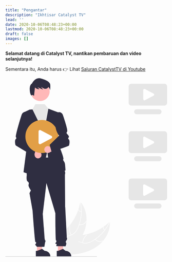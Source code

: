 ```yaml
---
title: "Pengantar"
description: "Ikhtisar Catalyst TV"
lead: ''
date: 2020-10-06T08:48:23+00:00
lastmod: 2020-10-06T08:48:23+00:00
draft: false
images: []
---
```


**Selamat datang di Catalyst TV, nantikan pembaruan dan video selanjutnya!**

Sementara itu, Anda harus :point_right: Lihat [Saluran CatalystTV di Youtube](https://www.youtube.com/channel/UCV2lFD4AtGRT-WIrLoX58lg)

<svg data-name="Layer 1" xmlns="http://www.w3.org/2000/svg" width="525.56304" height="580.29729" viewbox="0 0 525.56304 580.29729" xmlns:xlink="http://www.w3.org/1999/xlink"><path d="M628.77094,710.50833c29.14785-17.88633,50.88392-50.8707,47.5438-84.905a157.56429,157.56429,0,0,1-98.48368,44.76113c-14.30478,1.03973-30.32341.7067-40.73021,10.57628-6.47548,6.141-9.40464,15.29421-9.78484,24.21012-.38,8.91635,1.52458,17.75413,3.41845,26.47533l-.58211,2.15045C564.34891,733.44271,599.6231,728.39466,628.77094,710.50833Z" transform="translate(-337.21848 -159.85135)" fill="#f0f0f0"></path><path d="M675.59766,625.5765a134.67508,134.67508,0,0,1-55.14489,61.84535,57.99558,57.99558,0,0,1-16.80423,6.91438,33.26319,33.26319,0,0,1-17.46867-1.14658c-5.27267-1.69909-10.46929-4.04768-16.06317-4.43548a20.3671,20.3671,0,0,0-15.54811,5.975c-5.17566,4.94033-8.26751,11.44573-11.07,17.91254-3.11163,7.18015-6.22988,14.68739-12.31142,19.90283-.73687.63193.28675,1.73834,1.0225,1.10737,10.58085-9.074,12.12537-24.05153,20.53748-34.68352,3.92525-4.96108,9.36936-8.76929,15.89815-8.75911,5.70914.00891,11.07,2.42621,16.39383,4.19272a35.4943,35.4943,0,0,0,17.03882,1.75751,53.61582,53.61582,0,0,0,17.00808-6.2428,130.65894,130.65894,0,0,0,32.19746-25.11893,137.06342,137.06342,0,0,0,25.756-38.78118c.39025-.88531-1.05411-1.31963-1.44181-.4401Z" transform="translate(-337.21848 -159.85135)" fill="#fff"></path><path d="M628.58846,683.27779a20.20556,20.20556,0,0,0,25.63353,5.24228c.84828-.47.15781-1.81024-.6916-1.33963a18.70991,18.70991,0,0,1-23.83456-4.92516c-.5947-.76613-1.69867.26075-1.10737,1.02251Z" transform="translate(-337.21848 -159.85135)" fill="#fff"></path><path d="M588.73987,694.40327a38.94454,38.94454,0,0,1,13.22139-25.114c.7346-.63451-.28879-1.74111-1.02251-1.10737a40.50826,40.50826,0,0,0-13.70493,26.16138c-.10545.966,1.40117,1.02079,1.506.06Z" transform="translate(-337.21848 -159.85135)" fill="#fff"></path><path d="M660.139,652.75191a11.4373,11.4373,0,0,1-3.98457-10.09473c.11764-.96421-1.38918-1.01794-1.506-.06a12.81648,12.81648,0,0,0,4.38325,11.17725.779.779,0,0,0,1.06494.04243.75744.75744,0,0,0,.04243-1.06494Z" transform="translate(-337.21848 -159.85135)" fill="#fff"></path><path d="M580.30677,560.878c-.09058.6-.18116,1.2-.28307,1.80579a150.62448,150.62448,0,0,1-5.718,23.75477c-.18734.60235-.38626,1.21-.59051,1.80566a158.79028,158.79028,0,0,1-28.70343,50.93037,154.20465,154.20465,0,0,1-16.39955,16.7337c-8.125,7.11734-17.50091,14.18789-22.64866,23.3053a26.45431,26.45431,0,0,0-1.4632,2.929l23.07366,50.75707c.11033.089.20939.18388.32.27348l.8286,2.0687c.322-.24462.65066-.50525.97263-.74987.18737-.14112.36959-.29355.557-.43468.12328-.09766.24637-.19592.3632-.277.04115-.03236.082-.06528.11169-.09239.11682-.08109.21673-.16881.322-.24462q2.7619-2.17767,5.5028-4.40173c.01159-.00527.01159-.00527.018-.02185,13.894-11.33306,26.964-23.92562,37.70719-38.10162.32308-.42661.658-.85793.97055-1.30773a147.14643,147.14643,0,0,0,12.781-20.32882,130.08839,130.08839,0,0,0,5.43607-11.98725A108.1739,108.1739,0,0,0,600.72152,624.26c1.33607-22.57407-4.56232-45.32416-19.27785-62.11057C581.06692,561.72031,580.69512,561.30186,580.30677,560.878Z" transform="translate(-337.21848 -159.85135)" fill="#f0f0f0"></path><path d="M579.71443,561.28494A134.675,134.675,0,0,1,572.9195,643.866a57.99543,57.99543,0,0,1-9.25431,15.63806,33.26323,33.26323,0,0,1-14.63806,9.60187c-5.23291,1.81788-10.79613,3.07139-15.496,6.12965a20.36711,20.36711,0,0,0-8.81693,14.13174c-1.15805,7.06068.29,14.11638,1.94581,20.96706,1.83849,7.60637,3.86861,15.47788,2.1529,23.30363-.20788.9482,1.27556,1.21532,1.48313.26855,2.98505-13.61546-4.79926-26.50411-4.48385-40.05783.14718-6.32441,2.20119-12.64279,7.42019-16.56544,4.5638-3.43018,10.29953-4.72772,15.61387-6.52257a35.49425,35.49425,0,0,0,14.66268-8.85527,53.61569,53.61569,0,0,0,9.8214-15.22457,130.659,130.659,0,0,0,10.58454-39.44115,137.06311,137.06311,0,0,0-2.78424-46.47148c-.22142-.94183-1.63616-.419-1.41618.51668Z" transform="translate(-337.21848 -159.85135)" fill="#fff"></path><path d="M576.92038,635.659a20.20555,20.20555,0,0,0,23.62316-11.24748c.39434-.886-.96389-1.54038-1.35876-.65323a18.70989,18.70989,0,0,1-21.99584,10.41759c-.93611-.25366-1.19931,1.23091-.26856,1.48312Z" transform="translate(-337.21848 -159.85135)" fill="#fff"></path><path d="M551.80182,668.53365a38.94454,38.94454,0,0,1-4.56383-28.01233c.20451-.9489-1.27886-1.21631-1.48313-.26855a40.50821,40.50821,0,0,0,4.80834,29.13971c.49742.8348,1.73334-.02856,1.23862-.85883Z" transform="translate(-337.21848 -159.85135)" fill="#fff"></path><path d="M583.733,592.29019a11.4373,11.4373,0,0,1-9.25919-5.66109c-.48659-.8407-1.722.02361-1.23862.85883a12.81643,12.81643,0,0,0,10.22925,6.28539.779.779,0,0,0,.87584-.60729.75743.75743,0,0,0-.60728-.87584Z" transform="translate(-337.21848 -159.85135)" fill="#fff"></path><polygon points="102.687 565.457 117.324 565.456 124.287 509 102.685 509.001 102.687 565.457" fill="#ffb6b6"></polygon><path d="M436.17229,720.52965l4.11985-.00017,16.08455-6.54121,8.62083,6.54021h.00116a18.37067,18.37067,0,0,1,18.3697,18.3694v.59694l-47.19522.00175Z" transform="translate(-337.21848 -159.85135)" fill="#2f2e41"></path><polygon points="170.687 565.457 185.324 565.456 192.287 509 170.685 509.001 170.687 565.457" fill="#ffb6b6"></polygon><path d="M504.17229,720.52965l4.11985-.00017,16.08455-6.54121,8.62083,6.54021h.00116a18.37067,18.37067,0,0,1,18.3697,18.3694v.59694l-47.19522.00175Z" transform="translate(-337.21848 -159.85135)" fill="#2f2e41"></path><polygon points="91.037 204.001 110.387 263.5 171.387 261.5 152.643 204.001 91.037 204.001" fill="#e6e6e6"></polygon><path d="M519.60574,416.35135l-115,3,2,56s-2,15,2,19,6,4,4,11,8.56693,18.43307,7.28346,19.71654-4.28346,8.28346-4.28346,8.28346l10,57s7,99,9,101,4,0,2,5-4,3-2,5a73.65012,73.65012,0,0,1,5,6H463.7829s1.82284-10,1.82284-11,2-7,2-8-1.76772-2.76772-1.76772-2.76772a32.89916,32.89916,0,0,1-1.23228-6.23228c0-2-6-79-6-79l12-100,29,98s0,86,2,88,2,1,1,5-5,3-2,6,4-2,3,3l-1,5,30,.42914s4-8.42914,2-11.42914-1.88-2.1811.56-7.09055,3.44-5.90945,2.44-6.90945-1-6.3189-1-6.3189l-5-95.6811s-1-101-1-104a9.97451,9.97451,0,0,1,.83071-4.49876v-4.0721l-3.83071-14.42914Z" transform="translate(-337.21848 -159.85135)" fill="#2f2e41"></path><path d="M509.10574,270.85135l-35-13-58,4-13.4296,6.26715a23.2377,23.2377,0,0,0-12.9511,25.657l17.3807,86.07583-11,85s54.5,26.5,71.5-42.5l6-26s2,80,59,63c0,0-1-16-2-22s-3-6-4-9-3,0-1-6-16-48-16-48Z" transform="translate(-337.21848 -159.85135)" fill="#2f2e41"></path><polygon points="125.387 177.5 88.033 101.369 97.387 84.5 127.698 84.5 139.705 99.047 125.387 177.5" fill="#e6e6e6"></polygon><path d="M443.96673,420.20166a11.16677,11.16677,0,0,1-11.73088-12.4732l-35.68176-17.36518,17.74115-10.5115,31.1641,18.10179a11.2273,11.2273,0,0,1-1.49261,22.24809Z" transform="translate(-337.21848 -159.85135)" fill="#ffb8b8"></path><path d="M370.68044,377.79032c-1.70214-2.07813-3.68115-16.563.04981-19.96192,3.14648-2.86621,2.46-4.19873.45947-7.19971-1.7373-2.606,11.59912-50.72265,19.26514-73.081a12.42107,12.42107,0,0,1,23.94092,6.40039c2.70605,28.625-1.14209,48.147-12.10791,61.36768l33.87793,44.88183L429.949,412.993S372.23171,379.68387,370.68044,377.79032Z" transform="translate(-337.21848 -159.85135)" fill="#2f2e41"></path><circle cx="112.88726" cy="43" r="31" fill="#ffb8b8"></circle><path d="M482.9338,180.3627c-.82373-7.41406-11.533-14.82812-30.48-19.77081-18.947-4.94275-28.83246,16.47565-28.83246,16.47565-13.1806,6.59027-5.35474,41.60119-1.23572,38.306,4.119-3.29511,7.826,2.05951,7.826,2.05951l3.04791-27.43177c4.33893,3.325,9.22956,6.1402,14.479,5.30341l-6.42468-6.32581q9.13357,3.97413,18.26721,7.94825-3.02363-4.16052-6.04718-8.321c.208-.00671.41675-.01587.62524-.0238a28.97171,28.97171,0,0,0,9.24451,5.16925c3.99567,1.14526,8.78332.5257,11.52093-2.602a8.49931,8.49931,0,0,0,1.63758-2.94714c4.97125,3.4049,5.95977,10.69549,5.95977,10.69549S483.75753,187.77677,482.9338,180.3627Z" transform="translate(-337.21848 -159.85135)" fill="#2f2e41"></path><circle cx="118.60217" cy="189.28346" r="53.64177" fill="#e29f46"></circle><path d="M465.52425,385.443a11.16678,11.16678,0,0,1,17.00768-1.98319l35.213-18.2971-2.13615,20.5104L482.4974,399.90383A11.22729,11.22729,0,0,1,465.52425,385.443Z" transform="translate(-337.21848 -159.85135)" fill="#ffb8b8"></path><path d="M487.26248,398.993l-6.2168-22.79541,30.87793-29.88183C500.95779,333.095,497.10964,313.573,499.8157,284.948a12.42086,12.42086,0,0,1,23.94092-6.40039c7.666,22.3584,16.36962,49.88086,14.29638,54.02734-.27588.55176-.52636,1.04444-.75146,1.48682-1.85694,3.65137-1.85694,3.65137-.04932,6.00049.22559.29346.47705.62012.75342.98926.70019.9331,1.45459,1.81054,2.18408,2.65869,2.34961,2.73193,4.56934,5.3125,2.832,7.91845-2.00049,3.001-2.687,4.3335.45948,7.19971,3.731,3.39893,1.75195,17.88379.0498,19.96192-1.55127,1.89355-46.727,17.022-55.76709,20.03515Z" transform="translate(-337.21848 -159.85135)" fill="#2f2e41"></path><path d="M633.60908,740.14865H338.13782a.91934.91934,0,0,1,0-1.83869H633.60908a.91935.91935,0,1,1,0,1.83869Z" transform="translate(-337.21848 -159.85135)" fill="#ccc"></path><path d="M854.28152,248.677H746.22927a8.5095,8.5095,0,0,1-8.5-8.5V186.39725a8.50951,8.50951,0,0,1,8.5-8.5H854.28152a8.50951,8.50951,0,0,1,8.5,8.5V240.177A8.5095,8.5095,0,0,1,854.28152,248.677Z" transform="translate(-337.21848 -159.85135)" fill="#e6e6e6"></path><path d="M836.53005,276.84842H763.74148a8.07569,8.07569,0,0,1,0-16.15137h72.78857a8.07569,8.07569,0,1,1,0,16.15137Z" transform="translate(-337.21848 -159.85135)" fill="#e6e6e6"></path><path d="M854.28152,403.03263H746.22927a8.50951,8.50951,0,0,1-8.5-8.5V340.75284a8.50951,8.50951,0,0,1,8.5-8.5H854.28152a8.50951,8.50951,0,0,1,8.5,8.5v53.77979A8.50951,8.50951,0,0,1,854.28152,403.03263Z" transform="translate(-337.21848 -159.85135)" fill="#e6e6e6"></path><path d="M836.53005,429.34854H763.74148a8.07568,8.07568,0,1,1,0-16.15136h72.78857a8.07568,8.07568,0,1,1,0,16.15136Z" transform="translate(-337.21848 -159.85135)" fill="#e6e6e6"></path><path d="M854.28152,556.38846H746.22927a8.50982,8.50982,0,0,1-8.5-8.5V494.10868a8.5095,8.5095,0,0,1,8.5-8.5H854.28152a8.5095,8.5095,0,0,1,8.5,8.5v53.77978A8.50982,8.50982,0,0,1,854.28152,556.38846Z" transform="translate(-337.21848 -159.85135)" fill="#e6e6e6"></path><path d="M836.53005,582.84842H763.74148a8.07569,8.07569,0,0,1,0-16.15137h72.78857a8.07569,8.07569,0,1,1,0,16.15137Z" transform="translate(-337.21848 -159.85135)" fill="#e6e6e6"></path><path d="M449.50391,374.23a4.50007,4.50007,0,0,1-2.1709-.56543A4.44151,4.44151,0,0,1,445,369.7207V332.54688a4.49981,4.49981,0,0,1,6.9126-3.79834l35.26318,18.58691a4.50008,4.50008,0,0,1,0,7.59668L451.9126,373.519A4.47852,4.47852,0,0,1,449.50391,374.23Z" transform="translate(-337.21848 -159.85135)" fill="#fff"></path><path d="M788.89911,231.78142a3.6333,3.6333,0,0,1-1.75277-.45653,3.586,3.586,0,0,1-1.88364-3.18422V198.12685a3.63309,3.63309,0,0,1,5.58116-3.06674L819.315,210.067a3.63333,3.63333,0,0,1,0,6.13349l-28.47118,15.00691A3.61584,3.61584,0,0,1,788.89911,231.78142Z" transform="translate(-337.21848 -159.85135)" fill="#fff"></path><path d="M788.63641,386.78142a3.63324,3.63324,0,0,1-1.75276-.45653A3.586,3.586,0,0,1,785,383.14067V353.12685a3.6331,3.6331,0,0,1,5.58117-3.06674l28.47118,15.0069a3.63334,3.63334,0,0,1,0,6.13349l-28.47118,15.00691A3.6159,3.6159,0,0,1,788.63641,386.78142Z" transform="translate(-337.21848 -159.85135)" fill="#fff"></path><path d="M788.37372,541.78142a3.6333,3.6333,0,0,1-1.75277-.45653,3.58606,3.58606,0,0,1-1.88365-3.18422V508.12685a3.6331,3.6331,0,0,1,5.58117-3.06674l28.47118,15.0069a3.63333,3.63333,0,0,1,0,6.13349l-28.47118,15.00691A3.61584,3.61584,0,0,1,788.37372,541.78142Z" transform="translate(-337.21848 -159.85135)" fill="#fff"></path></svg>
